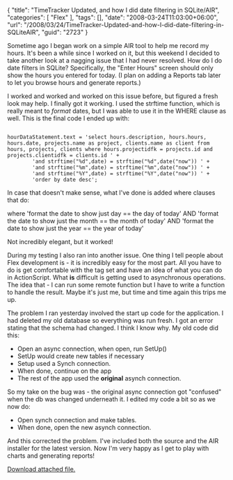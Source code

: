 {
	"title": "TimeTracker Updated, and how I did date filtering in SQLite/AIR",
	"categories": [
		"Flex"
	],
	"tags": [],
	"date": "2008-03-24T11:03:00+06:00",
	"url": "/2008/03/24/TimeTracker-Updated-and-how-I-did-date-filtering-in-SQLiteAIR",
	"guid": "2723"
}

Sometime ago I began work on a simple AIR tool to help me record my hours. It's been a while since I worked on it, but this weekend I decided to take another look at a nagging issue that I had never resolved. How do I do date filters in SQLite? Specifically, the "Enter Hours" screen should only show the hours you entered for today. (I plan on adding a Reports tab later to let you browse hours and generate reports.)

I worked and worked and worked on this issue before, but figured a fresh look may help. I finally got it working. I used the strftime function, which is really meant to <i>format</i> dates, but I was able to use it in the WHERE clause as well. This is the final code I ended up with:

<code>
hourDataStatement.text = 'select hours.description, hours.hours, hours.date, projects.name as project, clients.name as client from hours, projects, clients where hours.projectidfk = projects.id and projects.clientidfk = clients.id ' + 
		'and strftime("%d",date) = strftime("%d",date("now")) ' + 
		'and strftime("%m",date) = strftime("%m",date("now")) ' + 
		'and strftime("%Y",date) = strftime("%Y",date("now")) ' + 
		'order by date desc';	
</code>

In case that doesn't make sense, what I've done is added where clauses that do:

where 'format the date to show just day == the day of today' AND 'format the date to show just the month == the month of today' AND 'format the date to show just the year == the year of today'

Not incredibly elegant, but it worked! 

During my testing I also ran into another issue. One thing I tell people about Flex development is - it is incredibly easy for the most part. All you have to do is get comfortable with the tag set and have an idea of what you can do in ActionScript. What <b>is</b> difficult is getting used to asynchronous operations. The idea that - I can run some remote function but I have to write a function to handle the result. Maybe it's just me, but time and time again this trips me up.

The problem I ran yesterday involved the start up code for the application. I had deleted my old database so everything was run fresh. I got an error stating that the schema had changed. I think I know why. My old code did this:

<ul>
<li>Open an async connection, when open, run SetUp()
<li>SetUp would create new tables if necessary
<li>Setup used a Synch connection. 
<li>When done, continue on the app 
<li>The rest of the app used the <b>original</b> asynch connection.
</ul>

So my take on the bug was - the original async connection got "confused" when the db was changed underneath it. I edited my code a bit so as we now do:

<ul>
<li>Open synch connection and make tables.
<li>When done, open the new asynch connection.
</ul>

And this corrected the problem. I've included both the source and the AIR installer for the latest version. Now I'm very happy as I get to play with charts and generating reports!<p><a href='enclosures/D%3A%5Chosts%5Cwww%2Ecoldfusionjedi%2Ecom%5Cenclosures%2FArchive18%2Ezip'>Download attached file.</a></p>